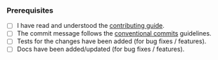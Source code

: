 ### Prerequisites

- [ ] I have read and understood the [contributing guide][CONTRIBUTING.md].
- [ ] The commit message follows the [conventional commits][cc] guidelines.
- [ ] Tests for the changes have been added (for bug fixes / features).
- [ ] Docs have been added/updated (for bug fixes / features).

<!---

Tips:

If you're not comfortable with working with Git,
we're working a guide (https://aliae.dev/docs/contributing/git) to help you out.
aliae advises GitKraken (https://www.gitkraken.com/invite/nQmDPR9D) as your preferred cross platform Git GUI power tool.

-->

[CONTRIBUTING.md]: https://github.com/JanDeDobbeleer/aliae/blob/main/CONTRIBUTING.md
[cc]: https://www.conventionalcommits.org/en/v1.0.0/#summary
